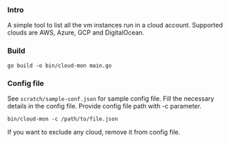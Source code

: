 ### Intro 
A simple tool to list all the vm instances run in a cloud account.
Supported clouds are AWS, Azure, GCP and DigitalOcean.


### Build

`go build -o bin/cloud-mon main.go`


### Config file

See `scratch/sample-conf.json` for sample config file.
Fill the necessary details in the config file.
Provide config file path with -c parameter.

`bin/cloud-mon -c /path/to/file.json`

If you want to exclude any cloud, remove it from config file.